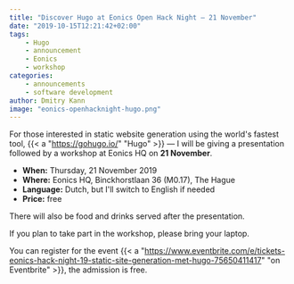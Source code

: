 ```yaml
---
title: "Discover Hugo at Eonics Open Hack Night — 21 November"
date: "2019-10-15T12:21:42+02:00"
tags:
    - Hugo
    - announcement
    - Eonics
    - workshop
categories:
    - announcements
    - software development
author: Dmitry Kann
image: "eonics-openhacknight-hugo.png"
---
```


For those interested in static website generation using the world's fastest tool, {{< a "https://gohugo.io/" "Hugo" >}} — I will be giving a presentation followed by a workshop at Eonics HQ on **21 November**.

<!--more-->

* **When:** Thursday, 21 November 2019
* **Where:** Eonics HQ, Binckhorstlaan 36 (M0.17), The Hague
* **Language:** Dutch, but I'll switch to English if needed
* **Price:** free

There will also be food and drinks served after the presentation.

If you plan to take part in the workshop, please bring your laptop.

You can register for the event {{< a "https://www.eventbrite.com/e/tickets-eonics-hack-night-19-static-site-generation-met-hugo-75650411417" "on Eventbrite" >}}, the admission is free.